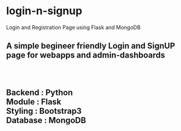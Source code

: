 # login-n-signup<br>

Login and Registration Page using Flask and MongoDB<br>


<h2>A simple begineer friendly Login and SignUP page for webapps and admin-dashboards<h2><br>

Backend : Python <br>
Module : Flask <br>
Styling : Bootstrap3 <br>
Database : MongoDB<br>
